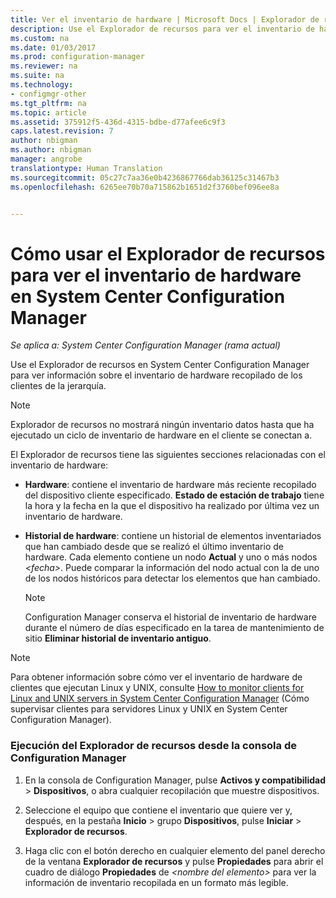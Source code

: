 ```yaml
---
title: Ver el inventario de hardware | Microsoft Docs | Explorador de recursos
description: Use el Explorador de recursos para ver el inventario de hardware en System Center Configuration Manager.
ms.custom: na
ms.date: 01/03/2017
ms.prod: configuration-manager
ms.reviewer: na
ms.suite: na
ms.technology:
- configmgr-other
ms.tgt_pltfrm: na
ms.topic: article
ms.assetid: 375912f5-436d-4315-bdbe-d77afee6c9f3
caps.latest.revision: 7
author: nbigman
ms.author: nbigman
manager: angrobe
translationtype: Human Translation
ms.sourcegitcommit: 05c27c7aa36e0b4236867766dab36125c31467b3
ms.openlocfilehash: 6265ee70b70a715862b1651d2f3760bef096ee8a


---
```

# <a name="how-to-use-resource-explorer-to-view-hardware-inventory-in-system-center-configuration-manager"></a>Cómo usar el Explorador de recursos para ver el inventario de hardware en System Center Configuration Manager

*Se aplica a: System Center Configuration Manager (rama actual)*

Use el Explorador de recursos en System Center Configuration Manager para ver información sobre el inventario de hardware recopilado de los clientes de la jerarquía.  

> [!NOTE]  
>  Explorador de recursos no mostrará ningún inventario datos hasta que ha ejecutado un ciclo de inventario de hardware en el cliente se conectan a.  

 El Explorador de recursos tiene las siguientes secciones relacionadas con el inventario de hardware:  

-   **Hardware**: contiene el inventario de hardware más reciente recopilado del dispositivo cliente especificado.  **Estado de estación de trabajo** tiene la hora y la fecha en la que el dispositivo ha realizado por última vez un inventario de hardware.  

-   **Historial de hardware**: contiene un historial de elementos inventariados que han cambiado desde que se realizó el último inventario de hardware. Cada elemento contiene un nodo **Actual** y uno o más nodos *<fecha\>*. Puede comparar la información del nodo actual con la de uno de los nodos históricos para detectar los elementos que han cambiado.  

    > [!NOTE]  
    >  Configuration Manager conserva el historial de inventario de hardware durante el número de días especificado en la tarea de mantenimiento de sitio **Eliminar historial de inventario antiguo**.  

> [!NOTE]  
>  Para obtener información sobre cómo ver el inventario de hardware de clientes que ejecutan Linux y UNIX, consulte [How to monitor clients for Linux and UNIX servers in System Center Configuration Manager](../../../../core/clients/manage/monitor-clients-for-linux-and-unix-servers.md) (Cómo supervisar clientes para servidores Linux y UNIX en System Center Configuration Manager).  

### <a name="how-to-run-resource-explorer-from-the-configuration-manager-console"></a>Ejecución del Explorador de recursos desde la consola de Configuration Manager  

1.  En la consola de Configuration Manager, pulse **Activos y compatibilidad** > **Dispositivos**, o abra cualquier recopilación que muestre dispositivos.  

3.  Seleccione el equipo que contiene el inventario que quiere ver y, después, en la pestaña **Inicio** > grupo **Dispositivos**, pulse **Iniciar** >  **Explorador de recursos**.   

4.  Haga clic con el botón derecho en cualquier elemento del panel derecho de la ventana **Explorador de recursos** y pulse **Propiedades** para abrir el cuadro de diálogo **Propiedades** de *<nombre del elemento\>* para ver la información de inventario recopilada en un formato más legible.  




<!--HONumber=Jan17_HO1-->


